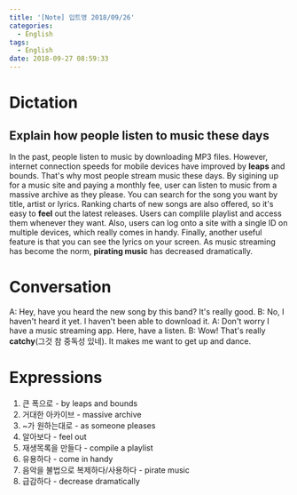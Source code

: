 ```yaml
---
title: '[Note] 입트영 2018/09/26'
categories:
  - English
tags:
  - English
date: 2018-09-27 08:59:33
---
```


# Dictation

## Explain how people listen to music these days

In the past, people listen to music by downloading MP3 files. However, internet connection speeds for mobile devices have improved by **leaps** and bounds. That's why most people stream music these days. By sigining up for a music site and paying a monthly fee, user can listen to music from a massive archive as they please. You can search for the song you want by title, artist or lyrics. Ranking charts of new songs are also offered, so it's easy to **feel** out the latest releases. Users can complile playlist and access them whenever they want. Also, users can log onto a site with a single ID on multiple devices, which really comes in handy. Finally, another useful feature is that you can see the lyrics on your screen. As music streaming has become the norm, **pirating music** has decreased dramatically.

# Conversation

A: Hey, have you heard the new song by this band? It's really good.
B: No, I haven't heard it yet. I haven't been able to download it.
A: Don't worry I have a music streaming app. Here, have a listen.
B: Wow! That's really **catchy**(그것 참 중독성 있네). It makes me want to get up and dance.

# Expressions

1. 큰 폭으로 - by leaps and bounds
2. 거대한 아카이브 - massive archive
3. ~가 원하는대로 - as someone pleases
4. 알아보다 - feel out
5. 재생목록을 만들다 - compile a playlist
6. 유용하다 - come in handy
7. 음악을 불법으로 복제하다/사용하다 - pirate music
8. 급감하다 - decrease dramatically
